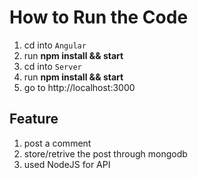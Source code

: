# How to Run the Code

1. cd into `Angular` 
2. run **npm install && start**
3. cd into `Server`
4. run **npm install && start**
5. go to http://localhost:3000



## Feature
1. post a comment
2. store/retrive the post through mongodb 
3. used NodeJS for API 
